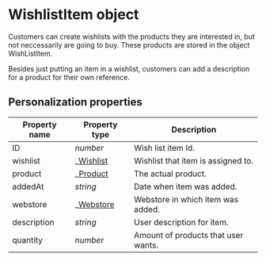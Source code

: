# WishlistItem object

Customers can create wishlists with the products they are interested in, but not 
neccessarily are going to buy. These products are stored in the object WishListItem. 

Besides just putting an item in a wishlist, customers can add a description for a product for their 
own reference.

## Personalization properties

| Property name   | Property type                                                                                        | Description                                               |
|-----------------|------------------------------------------------------------------------------------------------------|-----------------------------------------------------------|
| ID              | _number_                                                                                             | Wish list item Id.                                        |
| wishlist        | _[Wishlist](magento-integration/object/wishlist)                      		                         | Wishlist that item is assigned to.                        |
| product         | _[Product](magento-integration/object/product)                 		                                 | The actual product.                                       |
| addedAt         | _string_                                                                                             | Date when item was added.                                 |
| webstore        | _[Webstore](magento-integration/object/webstore)		                                             | Webstore in which item was added.                         |
| description     | _string_                                                                                             | User description for item.                                |
| quantity        | _number_                                                                                             | Amount of products that user wants.                       |
